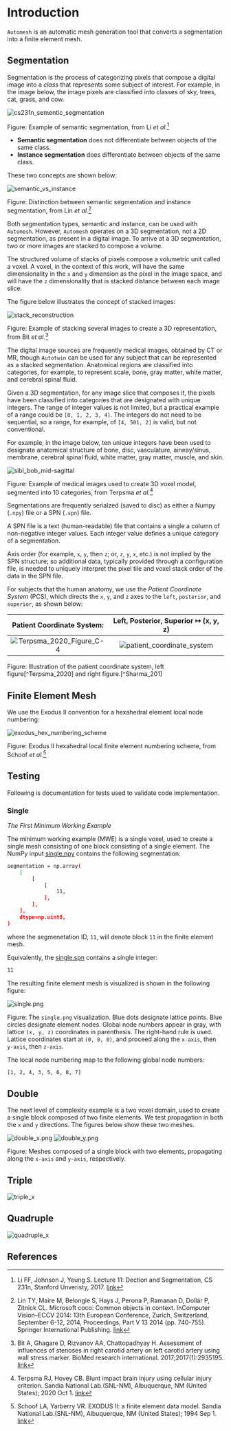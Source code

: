 # Introduction

`Automesh` is an automatic mesh generation tool that converts a segmentation
into a finite element mesh.

## Segmentation

Segmentation is the process of categorizing pixels that compose a digital image
into a *class* that represents some subject of interest.  For example, in the
image below, the image pixels are classified into classes of sky, trees, cat,
grass, and cow.

![cs231n_sementic_segmentation](fig/cs231n_semantic_segmentation.jpg)

Figure: Example of semantic segmentation, from Li *et al.*[^Li-2017]

* **Semantic segmentation** does not differentiate between objects of the same class.
* **Instance segmentation** does differentiate between objects of the same class.

These two concepts are shown below:

![semantic_vs_instance](fig/semantic_vs_instance.png)

Figure: Distinction between semantic segmentation and instance segmentation, from Lin *et al.*[^Lin-2014]

Both  segmentation types, semantic and instance, can be used with `Automesh`.  However, `Automesh` operates on a 3D segmentation, not a 2D segmentation, as present in a digital image.  To arrive at a 3D segmentation, two or more images are stacked to compose a volume.

The structured volume of stacks of pixels compose a volumetric unit called a voxel.  A voxel, in the context of this work, will have the same dimensionality in the `x` and `y` dimension as the pixel in the image space, and will have the `z` dimensionality that is stacked distance between each image slice.

The figure below illustrates the concept of stacked images:

![stack_reconstruction](fig/stack_reconstruction.jpg)

Figure: Example of stacking several images to create a 3D representation, from Bit *et al.*[^Bit-2017]

The digital image sources are frequently medical images, obtained by CT or MR, though `Autotwin` can be used for any subject that can be represented as a stacked segmentation.  Anatomical regions are classified into categories, for example, to represent scale, bone, gray matter, white matter, and cerebral spinal fluid.

Given a 3D segmentation, for any image slice that composes it, the pixels have been classified
into categories that are designated with unique integers.
The range of integer values is not limited, but a practical example of a
range could be `[0, 1, 2, 3, 4]`.  The integers do not need to be sequential,
so a range, for example, of `[4, 501, 2]` is valid, but not conventional.

For example, in the image below, ten unique integers have been used to designate anatomical structure of
bone, disc, vasculature, airway/sinus, membrane, cerebral spinal fluid, white matter, gray matter, muscle, and skin.

![sibl_bob_mid-sagittal](fig/sibl_bob_mid-sagittal.png)

Figure: Example of medical images used to create 3D voxel model, segmented into 10 categories, from Terpsma *et al.*[^Terpsma-2020]

Segmentations are frequently serialzed (saved to disc) as either a Numpy (`.npy`) file
or a SPN (`.spn`) file.

A SPN file is a text (human-readable) file that contains a single a
column of non-negative integer values.  Each integer value defines a
unique category of a segmentation.

Axis order (for example,
`x`, `y`, then `z`; or, `z`, `y`, `x`, etc.) is not implied by the SPN structure;
so additional data, typically provided through a configuration file, is
needed to uniquely interpret the pixel tile and voxel stack order
of the data in the SPN file.

For subjects that the human anatomy, we use the *Patient Coordinate System* (PCS), which directs the
`x`, `y`, and `z` axes to the `left`, `posterior`, and `superior`, as shown below:

| Patient Coordinate System: | Left, Posterior, Superior $\mapsto$ (x, y, z)
| :--: | :--:
| ![Terpsma_2020_Figure_C-4](fig/Terpsma_2020_Figure_C-4.jpg) | ![patient_coordinate_system](fig/patient_coordinate_system.png)

Figure: Illustration of the patient coordinate system, left figure[^Terpsma_2020] and right figure.[^Sharma_201]

## Finite Element Mesh
We use the Exodus II convention for a hexahedral element
local node numbering:

![exodus_hex_numbering_scheme](fig/exodus_hex_numbering_scheme.png)

Figure: Exodus II hexahedral local finite element numbering scheme, from Schoof *et al.*[^Schoof-1994]

## Testing

Following is documentation for tests used to validate code implementation.

### Single

*The First Minimum Working Example*

The minimum working example (MWE) is a single voxel, used to create a single
mesh consisting of one block consisting of a single element.  The NumPy
input [single.npy](../tests/input/single.npy) contains the following
segmentation:

```bash
segmentation = np.array(
    [
        [
            [
                11,
            ],
        ],
    ],
    dtype=np.uint8,
)
```

where the segmenetation ID, `11`, will denote block `11` in the finite element
mesh.

Equivalently, the [single.spn](../tests/input/single.spn) contains a
single integer:

```bash
11
```

The resulting finite element mesh is visualized is shown in the following
figure:

![single.png](fig/single.png)

Figure: The `single.png` visualization.  Blue dots designate lattice points.
Blue circles designate element nodes.  Global node numbers appear in gray, with
lattice `(x, y, z)` coordinates in parenthesis.  The right-hand rule is used.
Lattice coordinates start at `(0, 0, 0)`, and proceed along the `x-axis`, then
`y-axis`, then `z-axis`.

The local node numbering map to the following global node numbers:

```bash
[1, 2, 4, 3, 5, 6, 8, 7]
```

## Double

The next level of complexity example is a two voxel domain, used to create
a single block composed of two finite elements.  We test propagation in
both the `x` and `y` directions.  The figures below show these two
meshes.

![double_x.png](fig/double_x.png) ![double_y.png](fig/double_y.png)

Figure: Meshes composed of a single block with two elements, propagating
along the `x-axis` and `y-axis`, respectively.

## Triple

![triple_x](fig/triple_x.png)

## Quadruple

![quadruple_x](fig/quadruple_x.png)

## References

[^Li-2017]: Li FF, Johnson J, Yeung S.  Lecture 11: Dection and Segmentation, CS 231n, Stanford Unveristy, 2017.  [link](https://cs231n.stanford.edu/slides/2017/cs231n_2017_lecture11.pdf)

[^Lin-2014]: Lin TY, Maire M, Belongie S, Hays J, Perona P, Ramanan D, Dollár P, Zitnick CL. Microsoft coco: Common objects in context. InComputer Vision–ECCV 2014: 13th European Conference, Zurich, Switzerland, September 6-12, 2014, Proceedings, Part V 13 2014 (pp. 740-755). Springer International Publishing. [link](https://arxiv.org/pdf/1405.0312v3)

[^Bit-2017]: Bit A, Ghagare D, Rizvanov AA, Chattopadhyay H. Assessment of influences of stenoses in right carotid artery on left carotid artery using wall stress marker. BioMed research international. 2017;2017(1):2935195. [link](https://onlinelibrary.wiley.com/doi/pdf/10.1155/2017/2935195)

[^Terpsma-2020]: Terpsma RJ, Hovey CB. Blunt impact brain injury using cellular injury criterion. Sandia National Lab.(SNL-NM), Albuquerque, NM (United States); 2020 Oct 1. [link](https://www.osti.gov/servlets/purl/1716577)

[^Schoof-1994]: Schoof LA, Yarberry VR. EXODUS II: a finite element data model. Sandia National Lab.(SNL-NM), Albuquerque, NM (United States); 1994 Sep 1. [link](https://www.osti.gov/biblio/10102115)
